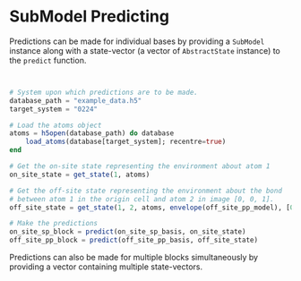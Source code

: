 # SubModel Predicting
Predictions can be made for individual bases by providing a `SubModel` instance along with a state-vector (a vector of `AbstractState` instance) to the `predict` function.
```julia


# System upon which predictions are to be made.
database_path = "example_data.h5"
target_system = "0224"

# Load the atoms object
atoms = h5open(database_path) do database
    load_atoms(database[target_system]; recentre=true)
end

# Get the on-site state representing the environment about atom 1
on_site_state = get_state(1, atoms)

# Get the off-site state representing the environment about the bond
# between atom 1 in the origin cell and atom 2 in image [0, 0, 1].
off_site_state = get_state(1, 2, atoms, envelope(off_site_pp_model), [0, 0, 1])

# Make the predictions
on_site_sp_block = predict(on_site_sp_basis, on_site_state)
off_site_pp_block = predict(off_site_pp_basis, off_site_state)
```
Predictions can also be made for multiple blocks simultaneously by providing a vector containing multiple state-vectors.
